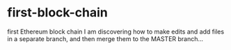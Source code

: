 # first-block-chain
first Ethereum block chain 
I am discovering how to make edits and add files in a separate branch, and then merge them to the MASTER branch...
